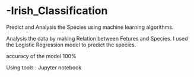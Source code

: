# -Irish_Classification
Predict and Analysis the Species using machine learning algorithms.

Analysis the data by making Relation between Fetures and Species.
I used the Logistic Regression model to predict the species.

accuracy of the model 100%

Using tools : Jupyter notebook
